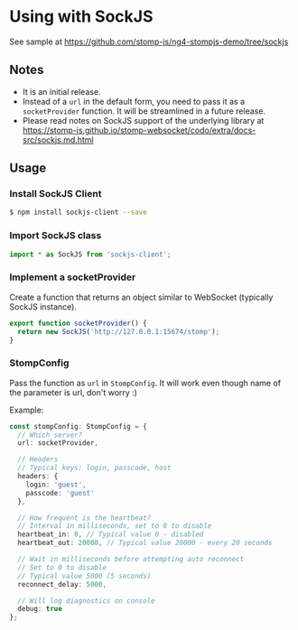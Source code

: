 # Using with SockJS

See sample at https://github.com/stomp-js/ng4-stompjs-demo/tree/sockjs

## Notes

- It is an initial release.
- Instead of a `url` in the default form, you need 
to pass it as a `socketProvider` function. It will be streamlined in a
future release.
- Please read notes on SockJS support of the underlying library at
https://stomp-js.github.io/stomp-websocket/codo/extra/docs-src/sockjs.md.html


## Usage

### Install SockJS Client

```bash
$ npm install sockjs-client --save
```

### Import SockJS class

```typescript
import * as SockJS from 'sockjs-client';
```

### Implement a socketProvider

Create a function that returns an object similar to WebSocket (typically SockJS instance).

```typescript
export function socketProvider() {
  return new SockJS('http://127.0.0.1:15674/stomp');
}
```

### StompConfig

Pass the function as `url` in `StompConfig`.
 It will work even
though name of the parameter is url, don't worry :)

Example:

```typescript
const stompConfig: StompConfig = {
  // Which server?
  url: socketProvider,

  // Headers
  // Typical keys: login, passcode, host
  headers: {
    login: 'guest',
    passcode: 'guest'
  },

  // How frequent is the heartbeat?
  // Interval in milliseconds, set to 0 to disable
  heartbeat_in: 0, // Typical value 0 - disabled
  heartbeat_out: 20000, // Typical value 20000 - every 20 seconds

  // Wait in milliseconds before attempting auto reconnect
  // Set to 0 to disable
  // Typical value 5000 (5 seconds)
  reconnect_delay: 5000,

  // Will log diagnostics on console
  debug: true
};
```


